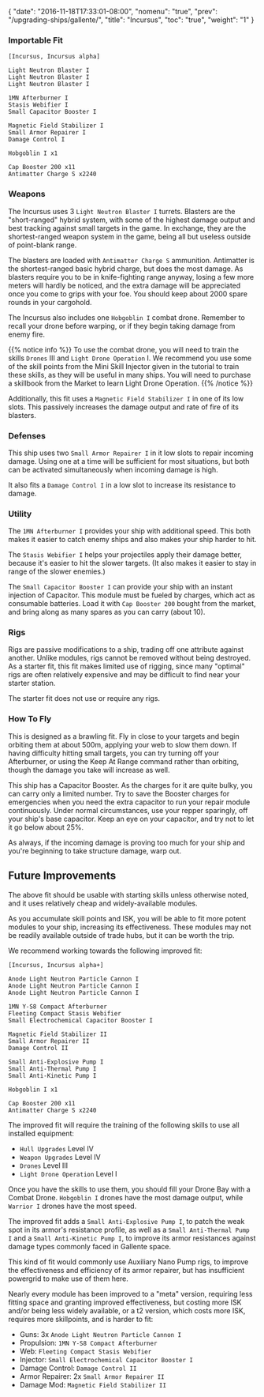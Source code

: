 {
  "date": "2016-11-18T17:33:01-08:00",
  "nomenu": "true",
  "prev": "/upgrading-ships/gallente/",
  "title": "Incursus",
  "toc": "true",
  "weight": "1"
}

### Importable Fit
    [Incursus, Incursus alpha]

    Light Neutron Blaster I
    Light Neutron Blaster I
    Light Neutron Blaster I
	
    1MN Afterburner I
    Stasis Webifier I
    Small Capacitor Booster I

    Magnetic Field Stabilizer I
    Small Armor Repairer I
    Damage Control I

    Hobgoblin I x1

    Cap Booster 200 x11
    Antimatter Charge S x2240

### Weapons

The Incursus uses 3 `Light Neutron Blaster I` turrets.
Blasters are the "short-ranged" hybrid system, with some of the highest damage output 
and best tracking against small targets in the game.  In exchange, they are the shortest-ranged
weapon system in the game, being all but useless outside of point-blank range.

The blasters are loaded with `Antimatter Charge S` ammunition.
Antimatter is the shortest-ranged basic hybrid charge, but does the most damage.
As blasters require you to be in knife-fighting range anyway,
losing a few more meters will hardly be noticed,
and the extra damage will be appreciated once you come to grips with your foe.
You should keep about 2000 spare rounds in your cargohold.

The Incursus also includes one `Hobgoblin I` combat drone.
Remember to recall your drone before warping, or if they begin taking damage from enemy fire.

{{% notice info %}}
To use the combat drone, you will need to train the skills `Drones` III and `Light Drone Operation` I.
We recommend you use some of the skill points from the Mini Skill Injector
given in the tutorial to train these skills, as they will be useful in many ships.
You will need to purchase a skillbook from the Market to learn Light Drone Operation.
{{% /notice %}}

Additionally, this fit uses a `Magnetic Field Stabilizer I` in one of its low slots.
This passively increases the damage output and rate of fire of its blasters.

### Defenses

This ship uses two `Small Armor Repairer I` in it low slots to repair incoming damage.
Using one at a time will be sufficient for most situations, but both can be activated
simultaneously when incoming damage is high.

It also fits a `Damage Control I` in a low slot to increase its resistance to damage.

### Utility

The `1MN Afterburner I` provides your ship with additional speed. This both makes it easier to
catch enemy ships and also makes your ship harder to hit.

The `Stasis Webifier I` helps your projectiles apply their damage better, because it's easier to hit
the slower targets. (It also makes it easier to stay in range of the slower enemies.)

The `Small Capacitor Booster I` can provide your ship with an instant injection of Capacitor.
This module must be fueled by charges, which act as consumable batteries.  Load it with 
`Cap Booster 200` bought from the market, and bring along as many spares as you can carry (about 10).

### Rigs

Rigs are passive modifications to a ship, trading off one attribute against another.
Unlike modules, rigs cannot be removed without being destroyed. 
As a starter fit, this fit makes limited use of rigging, since many "optimal" rigs
are often relatively expensive and may be difficult to find near your starter station.

The starter fit does not use or require any rigs.

### How To Fly

This is designed as a brawling fit.  Fly in close to your targets
and begin orbiting them at about 500m, applying your web to slow them down.
If having difficulty hitting small targets, you can try turning off your Afterburner,
or using the Keep At Range command rather than orbiting, though the damage you take will increase as well.

This ship has a Capacitor Booster.  As the charges for it are quite bulky,
you can carry only a limited number.  Try to save the Booster charges for emergencies
when you need the extra capacitor to run your repair module continuously. 
Under normal circumstances, use your repper sparingly, off your ship's base capacitor.
Keep an eye on your capacitor, and try not to let it go below about 25%.

As always, if the incoming damage is proving too much for your ship
and you're beginning to take structure damage, warp out.

## Future Improvements

The above fit should be usable with starting skills unless otherwise noted,
and it uses relatively cheap and widely-available modules.  

As you accumulate skill points and ISK, you will be able to fit more potent
modules to your ship, increasing its effectiveness.  These modules may not be
readily available outside of trade hubs, but it can be worth the trip.

We recommend working towards the following improved fit:

    [Incursus, Incursus alpha+]

    Anode Light Neutron Particle Cannon I
    Anode Light Neutron Particle Cannon I
    Anode Light Neutron Particle Cannon I

    1MN Y-S8 Compact Afterburner
    Fleeting Compact Stasis Webifier
    Small Electrochemical Capacitor Booster I

    Magnetic Field Stabilizer II
    Small Armor Repairer II
    Damage Control II

    Small Anti-Explosive Pump I
    Small Anti-Thermal Pump I
    Small Anti-Kinetic Pump I

    Hobgoblin I x1

    Cap Booster 200 x11
    Antimatter Charge S x2240

The improved fit will require the training of the following skills to use all installed equipment:

* `Hull Upgrades` Level IV
* `Weapon Upgrades` Level IV
* `Drones` Level III
* `Light Drone Operation` Level I

Once you have the skills to use them, you should fill your Drone Bay with a Combat Drone.
`Hobgoblin I` drones have the most damage output, while `Warrior I` drones have the most speed.

The improved fit adds a `Small Anti-Explosive Pump I`,
to patch the weak spot in its armor's resistance profile, as well as a
`Small Anti-Thermal Pump I` and a `Small Anti-Kinetic Pump I`,
to improve its armor resistances against damage types commonly faced in Gallente space.

This kind of fit would commonly use Auxiliary Nano Pump rigs, to improve the effectiveness
and efficiency of its armor repairer, but has insufficient powergrid to make use of them here.

Nearly every module has been improved to a "meta" version, requiring less fitting space
and granting improved effectiveness, but costing more ISK and/or being less widely available,
or a t2 version, which costs more ISK, requires more skillpoints, and is harder to fit:

 * Guns: 3x `Anode Light Neutron Particle Cannon I`
 * Propulsion: `1MN Y-S8 Compact Afterburner`
 * Web: `Fleeting Compact Stasis Webifier`
 * Injector: `Small Electrochemical Capacitor Booster I`
 * Damage Control: `Damage Control II`
 * Armor Repairer: 2x `Small Armor Repairer II`
 * Damage Mod: `Magnetic Field Stabilizer II`
